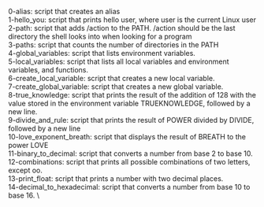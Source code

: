 0-alias: script that creates an alias \
1-hello_you: script that prints hello user, where user is the current Linux user \
2-path: script that adds /action to the PATH. /action should be the last directory the shell looks into when looking for a program \
3-paths: script that counts the number of directories in the PATH \
4-global_variables: script that lists environment variables. \
5-local_variables: script that lists all local variables and environment variables, and functions. \
6-create_local_variable: script that creates a new local variable. \
7-create_global_variable: script that creates a new global variable. \
8-true_knowledge: script that prints the result of the addition of 128 with the value stored in the environment variable TRUEKNOWLEDGE, followed by a new line. \
9-divide_and_rule: script that prints the result of POWER divided by DIVIDE, followed by a new line \
10-love_exponent_breath: script that displays the result of BREATH to the power LOVE \
11-binary_to_decimal: script that converts a number from base 2 to base 10. \
12-combinations: script that prints all possible combinations of two letters, except oo. \
13-print_float: script that prints a number with two decimal places.\
14-decimal_to_hexadecimal: script that converts a number from base 10 to base 16. \
